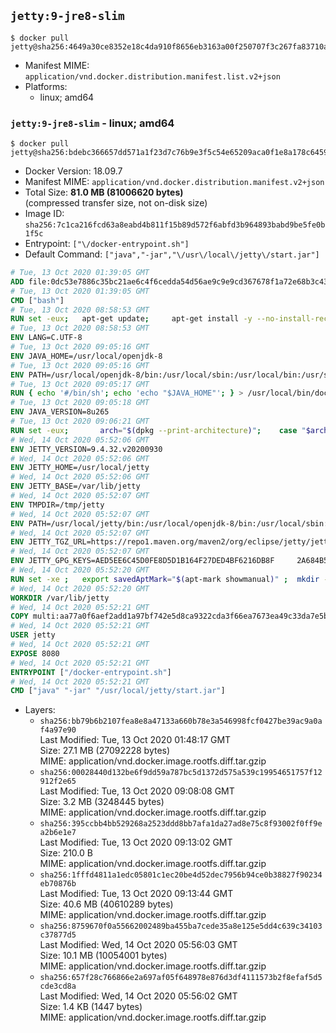 ## `jetty:9-jre8-slim`

```console
$ docker pull jetty@sha256:4649a30ce8352e18c4da910f8656eb3163a00f250707f3c267fa83710aa91f62
```

-	Manifest MIME: `application/vnd.docker.distribution.manifest.list.v2+json`
-	Platforms:
	-	linux; amd64

### `jetty:9-jre8-slim` - linux; amd64

```console
$ docker pull jetty@sha256:bdebc366657dd571a1f23d7c76b9e3f5c54e65209aca0f1e8a178c6459b52552
```

-	Docker Version: 18.09.7
-	Manifest MIME: `application/vnd.docker.distribution.manifest.v2+json`
-	Total Size: **81.0 MB (81006620 bytes)**  
	(compressed transfer size, not on-disk size)
-	Image ID: `sha256:7c1ca216fcd63a8eabd4b811f15b89d572f6abfd3b964893babd9be5fe0b1f5c`
-	Entrypoint: `["\/docker-entrypoint.sh"]`
-	Default Command: `["java","-jar","\/usr\/local\/jetty\/start.jar"]`

```dockerfile
# Tue, 13 Oct 2020 01:39:05 GMT
ADD file:0dc53e7886c35bc21ae6c4f6cedda54d56ae9c9e9cd367678f1a72e68b3c43d4 in / 
# Tue, 13 Oct 2020 01:39:05 GMT
CMD ["bash"]
# Tue, 13 Oct 2020 08:58:53 GMT
RUN set -eux; 	apt-get update; 	apt-get install -y --no-install-recommends 		ca-certificates p11-kit 	; 	rm -rf /var/lib/apt/lists/*
# Tue, 13 Oct 2020 08:58:53 GMT
ENV LANG=C.UTF-8
# Tue, 13 Oct 2020 09:05:16 GMT
ENV JAVA_HOME=/usr/local/openjdk-8
# Tue, 13 Oct 2020 09:05:16 GMT
ENV PATH=/usr/local/openjdk-8/bin:/usr/local/sbin:/usr/local/bin:/usr/sbin:/usr/bin:/sbin:/bin
# Tue, 13 Oct 2020 09:05:17 GMT
RUN { echo '#/bin/sh'; echo 'echo "$JAVA_HOME"'; } > /usr/local/bin/docker-java-home && chmod +x /usr/local/bin/docker-java-home && [ "$JAVA_HOME" = "$(docker-java-home)" ]
# Tue, 13 Oct 2020 09:05:18 GMT
ENV JAVA_VERSION=8u265
# Tue, 13 Oct 2020 09:06:21 GMT
RUN set -eux; 		arch="$(dpkg --print-architecture)"; 	case "$arch" in 		amd64 | i386:x86-64) downloadUrl=https://github.com/AdoptOpenJDK/openjdk8-upstream-binaries/releases/download/jdk8u265-b01/OpenJDK8U-jre_x64_linux_8u265b01.tar.gz ;; 		*) echo >&2 "error: unsupported architecture: '$arch'"; exit 1 ;; 	esac; 		savedAptMark="$(apt-mark showmanual)"; 	apt-get update; 	apt-get install -y --no-install-recommends 		dirmngr 		gnupg 		wget 	; 	rm -rf /var/lib/apt/lists/*; 		wget -O openjdk.tgz.asc "$downloadUrl.sign"; 	wget -O openjdk.tgz "$downloadUrl" --progress=dot:giga; 		export GNUPGHOME="$(mktemp -d)"; 	gpg --batch --keyserver ha.pool.sks-keyservers.net --keyserver-options no-self-sigs-only --recv-keys CA5F11C6CE22644D42C6AC4492EF8D39DC13168F; 	gpg --batch --keyserver ha.pool.sks-keyservers.net --recv-keys EAC843EBD3EFDB98CC772FADA5CD6035332FA671; 	gpg --batch --list-sigs --keyid-format 0xLONG CA5F11C6CE22644D42C6AC4492EF8D39DC13168F 		| tee /dev/stderr 		| grep '0xA5CD6035332FA671' 		| grep 'Andrew Haley'; 	gpg --batch --verify openjdk.tgz.asc openjdk.tgz; 	gpgconf --kill all; 	rm -rf "$GNUPGHOME"; 		mkdir -p "$JAVA_HOME"; 	tar --extract 		--file openjdk.tgz 		--directory "$JAVA_HOME" 		--strip-components 1 		--no-same-owner 	; 	rm openjdk.tgz*; 			apt-mark auto '.*' > /dev/null; 	[ -z "$savedAptMark" ] || apt-mark manual $savedAptMark > /dev/null; 	apt-get purge -y --auto-remove -o APT::AutoRemove::RecommendsImportant=false; 		{ 		echo '#!/usr/bin/env bash'; 		echo 'set -Eeuo pipefail'; 		echo 'if ! [ -d "$JAVA_HOME" ]; then echo >&2 "error: missing JAVA_HOME environment variable"; exit 1; fi'; 		echo 'cacertsFile=; for f in "$JAVA_HOME/lib/security/cacerts" "$JAVA_HOME/jre/lib/security/cacerts"; do if [ -e "$f" ]; then cacertsFile="$f"; break; fi; done'; 		echo 'if [ -z "$cacertsFile" ] || ! [ -f "$cacertsFile" ]; then echo >&2 "error: failed to find cacerts file in $JAVA_HOME"; exit 1; fi'; 		echo 'trust extract --overwrite --format=java-cacerts --filter=ca-anchors --purpose=server-auth "$cacertsFile"'; 	} > /etc/ca-certificates/update.d/docker-openjdk; 	chmod +x /etc/ca-certificates/update.d/docker-openjdk; 	/etc/ca-certificates/update.d/docker-openjdk; 		find "$JAVA_HOME/lib" -name '*.so' -exec dirname '{}' ';' | sort -u > /etc/ld.so.conf.d/docker-openjdk.conf; 	ldconfig; 		java -version
# Wed, 14 Oct 2020 05:52:06 GMT
ENV JETTY_VERSION=9.4.32.v20200930
# Wed, 14 Oct 2020 05:52:06 GMT
ENV JETTY_HOME=/usr/local/jetty
# Wed, 14 Oct 2020 05:52:06 GMT
ENV JETTY_BASE=/var/lib/jetty
# Wed, 14 Oct 2020 05:52:07 GMT
ENV TMPDIR=/tmp/jetty
# Wed, 14 Oct 2020 05:52:07 GMT
ENV PATH=/usr/local/jetty/bin:/usr/local/openjdk-8/bin:/usr/local/sbin:/usr/local/bin:/usr/sbin:/usr/bin:/sbin:/bin
# Wed, 14 Oct 2020 05:52:07 GMT
ENV JETTY_TGZ_URL=https://repo1.maven.org/maven2/org/eclipse/jetty/jetty-home/9.4.32.v20200930/jetty-home-9.4.32.v20200930.tar.gz
# Wed, 14 Oct 2020 05:52:07 GMT
ENV JETTY_GPG_KEYS=AED5EE6C45D0FE8D5D1B164F27DED4BF6216DB8F 	2A684B57436A81FA8706B53C61C3351A438A3B7D 	5989BAF76217B843D66BE55B2D0E1FB8FE4B68B4 	B59B67FD7904984367F931800818D9D68FB67BAC 	BFBB21C246D7776836287A48A04E0C74ABB35FEA 	8B096546B1A8F02656B15D3B1677D141BCF3584D 	FBA2B18D238AB852DF95745C76157BDF03D0DCD6 	5C9579B3DB2E506429319AAEF33B071B29559E1E 	F254B35617DC255D9344BCFA873A8E86B4372146
# Wed, 14 Oct 2020 05:52:20 GMT
RUN set -xe ; 	export savedAptMark="$(apt-mark showmanual)" ; 	mkdir -p $TMPDIR ; 	apt-get update ; 	apt-get install -y --no-install-recommends 		ca-certificates 		p11-kit 		gnupg 		curl 		; 	export GNUPGHOME=/jetty-keys ; 	mkdir -p "$GNUPGHOME" ; 	for key in $JETTY_GPG_KEYS; do 		for server in 			ha.pool.sks-keyservers.net 			p80.pool.sks-keyservers.net:80 			ipv4.pool.sks-keyservers.net 			pgp.mit.edu ; 		do 			if gpg --batch --keyserver "$server" --recv-keys "$key"; then 				break; 			fi; 		done; 	done ; 	mkdir -p "$JETTY_HOME" ; 	cd $JETTY_HOME ; 	curl -SL "$JETTY_TGZ_URL" -o jetty.tar.gz ; 	curl -SL "$JETTY_TGZ_URL.asc" -o jetty.tar.gz.asc ; 	gpg --batch --verify jetty.tar.gz.asc jetty.tar.gz ; 	tar -xvf jetty.tar.gz --strip-components=1 ; 	sed -i '/jetty-logging/d' etc/jetty.conf ; 	mkdir -p "$JETTY_BASE" ; 	cd $JETTY_BASE ; 	java -jar "$JETTY_HOME/start.jar" --create-startd 		--add-to-start="server,http,deploy,jsp,jstl,ext,resources,websocket" ; 	groupadd -r jetty && useradd -r -g jetty jetty ; 	chown -R jetty:jetty "$JETTY_HOME" "$JETTY_BASE" "$TMPDIR" ; 	usermod -d $JETTY_BASE jetty ; 	apt-mark auto '.*' > /dev/null ; 	[ -z "$savedAptMark" ] || apt-mark manual $savedAptMark > /dev/null ; 	apt-get purge -y --auto-remove -o APT::AutoRemove::RecommendsImportant=false ; 	rm -rf /var/lib/apt/lists/* ; 	rm -rf /tmp/hsperfdata_root ; 	rm -fr $JETTY_HOME/jetty.tar.gz* ; 	rm -fr /jetty-keys $GNUPGHOME ; 	rm -rf /tmp/hsperfdata_root ; 	java -jar "$JETTY_HOME/start.jar" --list-config ;
# Wed, 14 Oct 2020 05:52:20 GMT
WORKDIR /var/lib/jetty
# Wed, 14 Oct 2020 05:52:21 GMT
COPY multi:aa77a0f6aef2add1a97bf742e5d8ca9322cda3f66ea7673ea49c33da7e5b0889 in / 
# Wed, 14 Oct 2020 05:52:21 GMT
USER jetty
# Wed, 14 Oct 2020 05:52:21 GMT
EXPOSE 8080
# Wed, 14 Oct 2020 05:52:21 GMT
ENTRYPOINT ["/docker-entrypoint.sh"]
# Wed, 14 Oct 2020 05:52:21 GMT
CMD ["java" "-jar" "/usr/local/jetty/start.jar"]
```

-	Layers:
	-	`sha256:bb79b6b2107fea8e8a47133a660b78e3a546998fcf0427be39ac9a0af4a97e90`  
		Last Modified: Tue, 13 Oct 2020 01:48:17 GMT  
		Size: 27.1 MB (27092228 bytes)  
		MIME: application/vnd.docker.image.rootfs.diff.tar.gzip
	-	`sha256:00028440d132be6f9dd59a787bc5d1372d575a539c19954651757f12912f2e65`  
		Last Modified: Tue, 13 Oct 2020 09:08:08 GMT  
		Size: 3.2 MB (3248445 bytes)  
		MIME: application/vnd.docker.image.rootfs.diff.tar.gzip
	-	`sha256:395ccbb4bb529268a2523ddd8bb7afa1da27ad8e75c8f93002f0ff9ea2b6e1e7`  
		Last Modified: Tue, 13 Oct 2020 09:13:02 GMT  
		Size: 210.0 B  
		MIME: application/vnd.docker.image.rootfs.diff.tar.gzip
	-	`sha256:1fffd4811a1edc05801c1ec20be4d52dec7956b94ce0b38827f90234eb70876b`  
		Last Modified: Tue, 13 Oct 2020 09:13:44 GMT  
		Size: 40.6 MB (40610289 bytes)  
		MIME: application/vnd.docker.image.rootfs.diff.tar.gzip
	-	`sha256:8759670f0a55662002489ba455ba7cede35a8e125e5dd4c639c34103c37877d5`  
		Last Modified: Wed, 14 Oct 2020 05:56:03 GMT  
		Size: 10.1 MB (10054001 bytes)  
		MIME: application/vnd.docker.image.rootfs.diff.tar.gzip
	-	`sha256:657f28c766866e2a697af05f648978e876d3df4111573b2f8efaf5d5cde3cd8a`  
		Last Modified: Wed, 14 Oct 2020 05:56:02 GMT  
		Size: 1.4 KB (1447 bytes)  
		MIME: application/vnd.docker.image.rootfs.diff.tar.gzip
